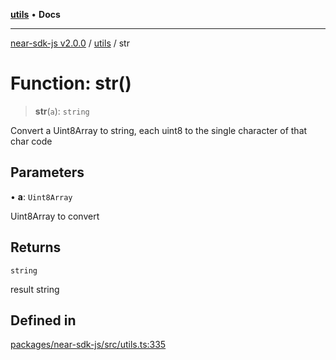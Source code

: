[**utils**](../README.md) • **Docs**

***

[near-sdk-js v2.0.0](../../packages.md) / [utils](../README.md) / str

# Function: str()

> **str**(`a`): `string`

Convert a Uint8Array to string, each uint8 to the single character of that char code

## Parameters

• **a**: `Uint8Array`

Uint8Array to convert

## Returns

`string`

result string

## Defined in

[packages/near-sdk-js/src/utils.ts:335](https://github.com/dim-daskalov/near-sdk-js/blob/55c8ffce45a02e867988513feedc0b7da3bce940/packages/near-sdk-js/src/utils.ts#L335)
